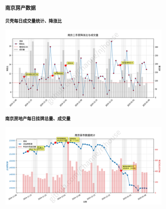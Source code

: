 ### 南京房产数据

#### 贝壳每日成交量统计、降涨比
![plot_njhouse_bk_daily](./house_scripts/plot_pngs/plot_njhouse_bk_daily_20250109_034724.png)

#### 南京房地产每日挂牌总量、成交量
![plot_njhouse_total_listings](./house_scripts/plot_pngs/plot_njhouse_total_listings_20250109_034723.png)
